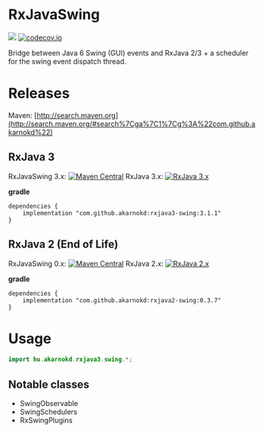 # RxJavaSwing

<a href='https://github.com/akarnokd/RxJavaSwing/actions?query=workflow%3A%22Java+CI+with+Gradle%22'><img src='https://github.com/akarnokd/RxJavaSwing/workflows/Java%20CI%20with%20Gradle/badge.svg'></a>
[![codecov.io](http://codecov.io/github/akarnokd/RxJavaSwing/coverage.svg?branch=3.x)](http://codecov.io/github/akarnokd/RxJavaSwing?branch=3.x)


Bridge between Java 6 Swing (GUI) events and RxJava 2/3 + a scheduler for the swing event dispatch thread.

# Releases

Maven: [http://search.maven.org](http://search.maven.org/#search%7Cga%7C1%7Cg%3A%22com.github.akarnokd%22)

## RxJava 3

RxJavaSwing 3.x: [![Maven Central](https://maven-badges.herokuapp.com/maven-central/com.github.akarnokd/rxjava3-swing/badge.svg)](https://maven-badges.herokuapp.com/maven-central/com.github.akarnokd/rxjava3-swing)
RxJava 3.x: [![RxJava 3.x](https://maven-badges.herokuapp.com/maven-central/io.reactivex.rxjava3/rxjava/badge.svg)](https://maven-badges.herokuapp.com/maven-central/io.reactivex.rxjava3/rxjava)


**gradle**

```
dependencies {
    implementation "com.github.akarnokd:rxjava3-swing:3.1.1"
}
```



## RxJava 2 (End of Life)

RxJavaSwing 0.x: [![Maven Central](https://maven-badges.herokuapp.com/maven-central/com.github.akarnokd/rxjava2-swing/badge.svg)](https://maven-badges.herokuapp.com/maven-central/com.github.akarnokd/rxjava2-swing)
RxJava 2.x: [![RxJava 2.x](https://maven-badges.herokuapp.com/maven-central/io.reactivex.rxjava2/rxjava/badge.svg)](https://maven-badges.herokuapp.com/maven-central/io.reactivex.rxjava2/rxjava)

**gradle**

```
dependencies {
    implementation "com.github.akarnokd:rxjava2-swing:0.3.7"
}
```

# Usage

```java
import hu.akarnokd.rxjava3.swing.*;
```

## Notable classes

- SwingObservable
- SwingSchedulers
- RxSwingPlugins
